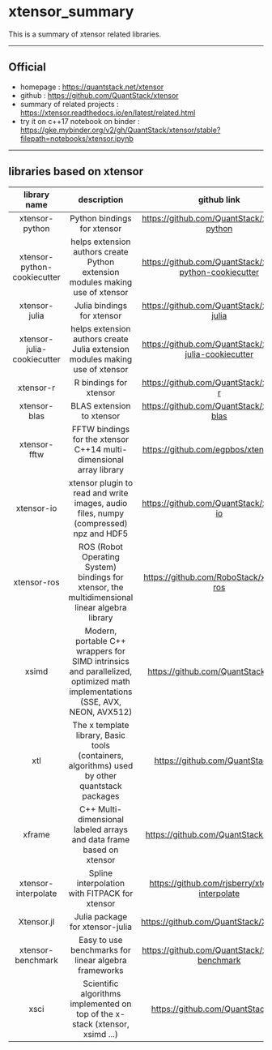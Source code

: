 # xtensor_summary
This is a summary of xtensor related libraries.

---

## Official

- homepage : https://quantstack.net/xtensor
- github : https://github.com/QuantStack/xtensor
- summary of related projects : https://xtensor.readthedocs.io/en/latest/related.html
- try it on c++17 notebook on binder : https://gke.mybinder.org/v2/gh/QuantStack/xtensor/stable?filepath=notebooks/xtensor.ipynb
---

## libraries based on xtensor

| library name | description | github link |
|:------------:|:-----------:|:-----------:|
| xtensor-python | Python bindings for xtensor | https://github.com/QuantStack/xtensor-python |
| xtensor-python-cookiecutter | helps extension authors create Python extension modules making use of xtensor | https://github.com/QuantStack/xtensor-python-cookiecutter |
| xtensor-julia | Julia bindings for xtensor | https://github.com/QuantStack/xtensor-julia |
| xtensor-julia-cookiecutter | helps extension authors create Julia extension modules making use of xtensor | https://github.com/QuantStack/xtensor-julia-cookiecutter |
| xtensor-r | R bindings for xtensor | https://github.com/QuantStack/xtensor-r |
| xtensor-blas | BLAS extension to xtensor | https://github.com/QuantStack/xtensor-blas |
| xtensor-fftw | FFTW bindings for the xtensor C++14 multi-dimensional array library | https://github.com/egpbos/xtensor-fftw |
| xtensor-io | xtensor plugin to read and write images, audio files, numpy (compressed) npz and HDF5 | https://github.com/QuantStack/xtensor-io |
| xtensor-ros | ROS (Robot Operating System) bindings for xtensor, the multidimensional linear algebra library | https://github.com/RoboStack/xtensor-ros |
| xsimd | Modern, portable C++ wrappers for SIMD intrinsics and parallelized, optimized math implementations (SSE, AVX, NEON, AVX512) | https://github.com/QuantStack/xsimd |
| xtl | The x template library, Basic tools (containers, algorithms) used by other quantstack packages | https://github.com/QuantStack/xtl |
| xframe | C++ Multi-dimensional labeled arrays and data frame based on xtensor | https://github.com/QuantStack/xframe |
| xtensor-interpolate | Spline interpolation with FITPACK for xtensor | https://github.com/rjsberry/xtensor-interpolate |
| Xtensor.jl | Julia package for xtensor-julia | https://github.com/QuantStack/Xtensor.jl |
| xtensor-benchmark | Easy to use benchmarks for linear algebra frameworks | https://github.com/QuantStack/xtensor-benchmark |
| xsci | Scientific algorithms implemented on top of the x-stack (xtensor, xsimd ...) | https://github.com/QuantStack/xsci |

